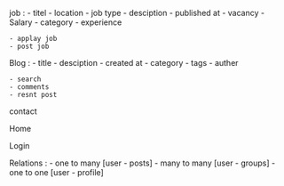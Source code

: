 job :
    - titel
    - location
    - job type
    - desciption
    - published at
    - vacancy
    - Salary
    - category
    - experience

    - applay job
    - post job

Blog :
    - title
    - desciption
    - created at
    - category
    - tags
    - auther

    - search
    - comments
    - resnt post

contact

Home

Login


Relations :
    - one to many   [user - posts]
    - many to many  [user - groups]
    - one to one    [user - profile]


